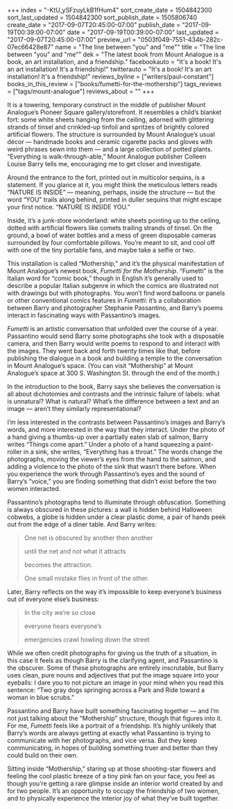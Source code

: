 +++
index = "-KtU_ySFzuyLkB1fHum4"
sort_create_date = 1504842300
sort_last_updated = 1504842300
sort_publish_date = 1505806740
create_date = "2017-09-07T20:45:00-07:00"
publish_date = "2017-09-19T00:39:00-07:00"
date = "2017-09-19T00:39:00-07:00"
last_updated = "2017-09-07T20:45:00-07:00"
preview_url = "0503f049-7551-434b-282c-07ec66428e87"
name = "The line between \"you\" and \"me\""
title = "The line between \"you\" and \"me\""
dek = "The latest book from Mount Analogue is a book, an art installation, and a friendship."
facebookauto = "It's a book! It's an art installation! It's a friendship!"
twitterauto = "It's a book! It's an art installation! It's a friendship!"
reviews_byline = ["writers/paul-constant"]
books_in_this_review = ["books/fumetti-for-the-mothership"]
tags_reviews = ["tags/mount-analogue"]
reviews_about = ""
+++

It is a towering, temporary construct in the middle of publisher Mount Analogue’s Pioneer Square gallery/storefront. It resembles a child’s blanket fort: some white sheets hanging from the ceiling, adorned with glittering strands of tinsel and crinkled-up tinfoil and spritzes of brightly colored artificial flowers. The structure is surrounded by Mount Analogue’s usual décor — handmade books and ceramic cigarette packs and gloves with weird phrases sewn into them — and a large collection of potted plants. “Everything is walk-through-able,” Mount Analogue publisher Colleen Louise Barry tells me, encouraging me to get closer and investigate.

Around the entrance to the fort, printed out in multicolor sequins, is a statement. If you glance at it, you might think the meticulous letters reads “NATURE IS INSIDE” — meaning, perhaps, inside the structure — but the word “YOU” trails along behind, printed in duller sequins that might escape your first notice. “NATURE IS INSIDE YOU.”

Inside, it’s a junk-store wonderland: white sheets pointing up to the ceiling, dotted with artificial flowers like comets trailing strands of tinsel. On the ground, a bowl of water bottles and a mess of green disposable cameras surrounded by four comfortable pillows. You’re meant to sit, and cool off with one of the tiny portable fans, and maybe take a selfie or two.

This installation is called “Mothership,” and it’s the physical manifestation of Mount Analogue’s newest book, *Fumetti for the Mothership*. “Fumetti” is the Italian word for “comic book,” though in English it’s generally used to describe a popular Italian subgenre in which the comics are illustrated not with drawings but with photographs. You won’t find word balloons or panels or other conventional comics features in *Fumetti*: it’s a collaboration between Barry and photographer Stephanie Passantino, and Barry’s poems interact in fascinating ways with Passantino’s images.

*Fumetti* is an artistic conversation that unfolded over the course of a year. Passantino would send Barry some photographs she took with a disposable camera, and then Barry would write poems to respond to and interact with the images. They went back and forth twenty times like that, before publishing the dialogue in a book and building a temple to the conversation in Mount Analogue’s space. (You can visit “Mothership” at Mount Analogue’s space at 300 S. Washington St. through the end of the month.)

In the introduction to the book, Barry says she believes the conversation is all about dichotomies and contrasts and the intrinsic failure of labels: what is unnatural? What is natural? What’s the difference between a text and an image — aren’t they similarly representational? 

I’m less interested in the contrasts between Passantino’s images and Barry’s words, and more interested in the way that they interact. Under the photo of a hand giving a thumbs-up over a partially eaten slab of salmon, Barry writes “Things come apart.” Under a photo of a hand squeezing a paint-roller in a sink, she writes, “Everything has a throat.” The words change the photographs, moving the viewer’s eyes from the hand to the salmon, and adding a violence to the photo of the sink that wasn’t there before. When you experience the work through Passantino’s eyes and the sound of Barry’s “voice,” you are finding something that didn’t exist before the two women interacted.

Passantino’s photographs tend to illuminate through obfuscation. Something is always obscured in these pictures: a wall is hidden behind Halloween cobwebs, a globe is hidden under a clear plastic dome, a pair of hands peek out from the edge of a diner table. And Barry writes:

<blockquote><p class="noindent">One net is obscured by another then another</p>
<p class="noindent">until the net and not what it attracts</p>
<p class="noindent">becomes the attraction.</p>

<p class="noindent">One small mistake flies in front of the other.</p></blockquote>

Later, Barry reflects on the way it’s impossible to keep everyone’s business out of everyone else’s business:

<blockquote><p class="noindent">In the city we’re so close</p>
<p class="noindent">everyone hears everyone’s</p>
<p class="noindent">emergencies crawl howling down the street</p></blockquote>

While we often credit photographs for giving us the truth of a situation, in this case it feels as though Barry is the clarifying agent, and Passantino is the obscurer. Some of these photographs are entirely inscrutable, but Barry uses clean, pure nouns and adjectives that put the image square into your eyeballs: I dare you to not picture an image in your mind when you read this sentence: “Two gray dogs springing across a Park and Ride toward a woman in blue scrubs.”

Passantino and Barry have built something fascinating together — and I’m not just talking about the “Mothership” structure, though that figures into it. For me, *Fumetti* feels like a portrait of a friendship. It’s highly unlikely that Barry’s words are always getting at exactly what Passantino is trying to communicate with her photographs, and vice versa. But they keep communicating, in hopes of building something truer and better than they could build on their own. 

Sitting inside “Mothership,” staring up at those shooting-star flowers and feeling the cool plastic breeze of a tiny pink fan on your face, you feel as though you’re getting a rare glimpse inside an interior world created by and for two people. It’s an opportunity to occupy the friendship of two women, and to physically experience the interior joy of what they’ve built together.
